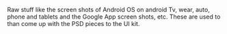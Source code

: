 
Raw stuff like the screen shots of Android OS on android Tv, wear, auto, phone and tablets and the
Google App screen shots, etc. These are used to than come up with the PSD pieces to the UI kit.